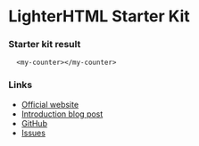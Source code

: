 # LighterHTML Starter Kit

### Starter kit result

```showcase
  <my-counter></my-counter>
```

### Links

- [Official website](https://github.com/WebReflection/lighterhtml)
- [Introduction blog post](https://medium.com/@WebReflection/lit-html-vs-hyperhtml-vs-lighterhtml-c084abfe1285)
- [GitHub](https://github.com/WebReflection/lighterhtml)
- [Issues](https://github.com/WebReflection/lighterhtml/issues)
